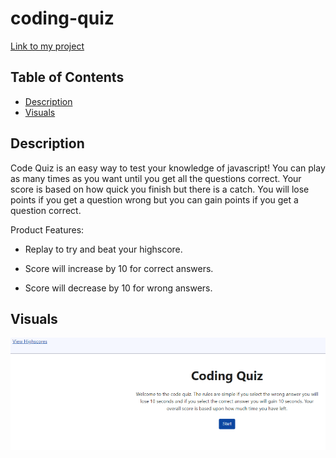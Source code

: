 # coding-quiz

[Link to my project](https://github.com/Deiontre10/coding-quiz)

## Table of Contents
- [Description](#description)
- [Visuals](#visuals)

## Description
Code Quiz is an easy way to test your knowledge of javascript! You can play as many times as you want until you get all the questions correct. Your score is based on how quick you finish but there is a catch. You will lose points if you get a question wrong but you can gain points if you get a question correct.

Product Features: 
- Replay to try and beat your highscore.

- Score will increase by 10 for correct answers.

- Score will decrease by 10 for wrong answers.


## Visuals

![A screenshot of the website](assets/main.png "Main Screen")
